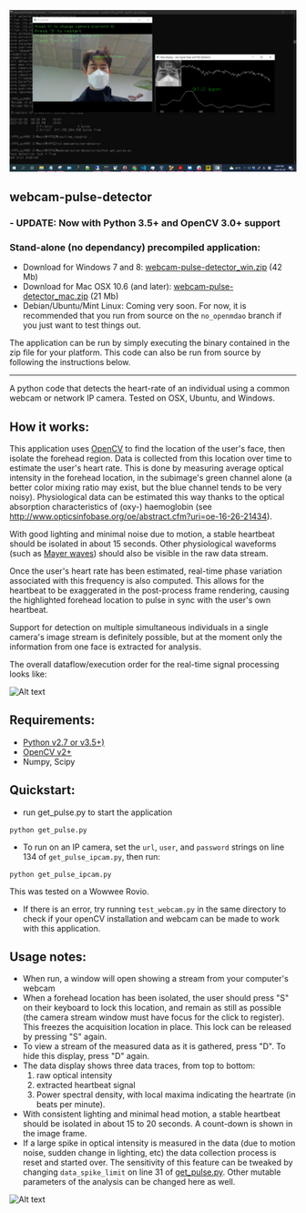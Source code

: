 ![](webcam_ppg3.PNG)

webcam-pulse-detector
-----------------------

### - UPDATE: Now with Python 3.5+ and OpenCV 3.0+ support

### Stand-alone (no dependancy) precompiled application:

 - Download for Windows 7 and 8: [webcam-pulse-detector_win.zip](http://sourceforge.net/projects/webcampulsedetector/files/webcam-pulse-detector_win.zip/download) (42 Mb) 
 - Download for Mac OSX 10.6 (and later): [webcam-pulse-detector_mac.zip](http://sourceforge.net/projects/webcampulsedetector/files/webcam-pulse-detector_mac.zip/download) (21 Mb)
 - Debian/Ubuntu/Mint Linux: Coming very soon. For now, it is recommended that you run from source on the `no_openmdao` branch if you just want to test things out.

The application can be run by simply executing the binary contained in the zip file for your platform.
This code can also be run from source by following the instructions below.

---------------------------------------

A python code that detects the heart-rate of an individual using a common webcam or network IP camera. 
Tested on OSX, Ubuntu, and Windows.

How it works:
-----------------
This application uses [OpenCV](http://opencv.org/) to find the location of the user's face, then isolate the forehead region. Data is collected
from this location over time to estimate the user's heart rate. This is done by measuring average optical
intensity in the forehead location, in the subimage's green channel alone (a better color mixing ratio may exist, but the 
blue channel tends to be very noisy). Physiological data can be estimated this way thanks to the optical absorption 
characteristics of (oxy-) haemoglobin (see http://www.opticsinfobase.org/oe/abstract.cfm?uri=oe-16-26-21434). 

With good lighting and minimal noise due to motion, a stable heartbeat should be 
isolated in about 15 seconds. Other physiological waveforms (such as 
[Mayer waves](http://en.wikipedia.org/wiki/Mayer_waves)) should also be visible in the raw data stream.

Once the user's heart rate has been estimated, real-time phase variation associated with this 
frequency is also computed. This allows for the heartbeat to be exaggerated in the post-process frame rendering, 
causing the highlighted forehead location to pulse in sync with the user's own heartbeat.

Support for detection on multiple simultaneous individuals in a single camera's 
image stream is definitely possible, but at the moment only the information from one face 
is extracted for analysis.

The overall dataflow/execution order for the real-time signal processing looks like:

![Alt text](http://i.imgur.com/xS7O8U3.png "Signal processing")


Requirements:
---------------

- [Python v2.7 or v3.5+)](http://python.org/)
- [OpenCV v2+](http://opencv.org/)
- Numpy, Scipy

Quickstart:
------------

- run get_pulse.py to start the application

```
python get_pulse.py
```

- To run on an IP camera, set the `url`, `user`, and `password` strings on line 134 of `get_pulse_ipcam.py`, then run:

```
python get_pulse_ipcam.py
```
This was tested on a Wowwee Rovio.

- If there is an error, try running `test_webcam.py` in the same directory to check if your openCV installation and webcam can be made to work
with this application.

Usage notes:
----------
- When run, a window will open showing a stream from your computer's webcam
- When a forehead location has been isolated, the user should press "S" on their 
keyboard to lock this location, and remain as still as possible (the camera 
stream window must have focus for the click to register). This freezes the acquisition location in place. This lock can
be released by pressing "S" again.
- To view a stream of the measured data as it is gathered, press "D". To hide this display, press "D" again.
- The data display shows three data traces, from top to bottom: 
   1. raw optical intensity
   2. extracted heartbeat signal
   3. Power spectral density, with local maxima indicating the heartrate (in beats per minute). 
- With consistent lighting and minimal head motion, a stable heartbeat should be 
isolated in about 15 to 20 seconds. A count-down is shown in the image frame.
- If a large spike in optical intensity is measured in the data (due to motion 
noise, sudden change in lighting, etc) the data collection process is reset and 
started over. The sensitivity of this feature can be tweaked by changing `data_spike_limit` on line 31 of [get_pulse.py](get_pulse.py).
Other mutable parameters of the analysis can be changed here as well.

![Alt text](http://i.imgur.com/2ngZopS.jpg "Screenshot")

